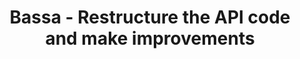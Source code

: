 ---
layout: gsoc
categories: gsoc2018
divid: bassa1
title:  Bassa - Restructure the API code and make improvements
description: Study the code and identify the issues, bad coding decisions, security vulnerabilities, anti-patterns, etc. Then identify the best way to restructure the code and fix the issues above while optimizing the code and increasing readability and maintainability. Propose us all the issues you see and the changes you plan to do.
expectedresults: <ul style="list-style:inherit"><li>Restructure the Bassa API</li><li>Write unit tests and component tests for new api</li><li>Integrate the build and test cases to TravisCI</li></ul>
githuburl: https://github.com/scorelab/Bassa/issues/411
requiredknowledge: Python
possiblementors: Milindu Sanoj Kumarage, Tharindu Ranathunga
---